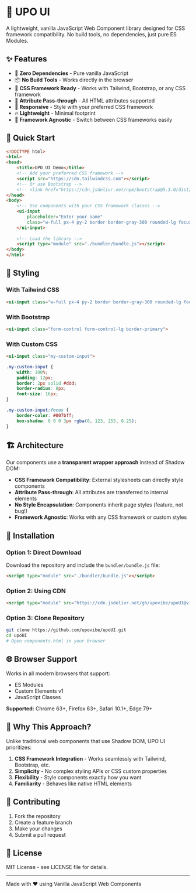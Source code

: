 # 🎨 UPO UI

A lightweight, vanilla JavaScript Web Component library designed for CSS framework compatibility. No build tools, no dependencies, just pure ES Modules.

## ✨ Features

- 🚀 **Zero Dependencies** - Pure vanilla JavaScript
- 📦 **No Build Tools** - Works directly in the browser
- 🎨 **CSS Framework Ready** - Works with Tailwind, Bootstrap, or any CSS framework
- 🔧 **Attribute Pass-through** - All HTML attributes supported
- 📱 **Responsive** - Style with your preferred CSS framework
- 🔥 **Lightweight** - Minimal footprint
- 🎯 **Framework Agnostic** - Switch between CSS frameworks easily

## 🚀 Quick Start

```html
<!DOCTYPE html>
<html>
<head>
    <title>UPO UI Demo</title>
    <!-- Add your preferred CSS framework -->
    <script src="https://cdn.tailwindcss.com"></script>
    <!-- Or use Bootstrap -->
    <!-- <link href="https://cdn.jsdelivr.net/npm/bootstrap@5.3.0/dist/css/bootstrap.min.css" rel="stylesheet"> -->
</head>
<body>
    <!-- Use components with your CSS framework classes -->
    <ui-input 
        placeholder="Enter your name"
        class="w-full px-4 py-2 border border-gray-300 rounded-lg focus:ring-2 focus:ring-blue-500">
    </ui-input>
    
    <!-- Load the library -->
    <script type="module" src="./bundler/bundle.js"></script>
</body>
</html>
```

## 🎨 Styling

### With Tailwind CSS
```html
<ui-input class="w-full px-4 py-2 border border-gray-300 rounded-lg focus:ring-2 focus:ring-blue-500 focus:border-blue-500 outline-none">
```

### With Bootstrap
```html
<ui-input class="form-control form-control-lg border-primary">
```

### With Custom CSS
```html
<ui-input class="my-custom-input">
```

```css
.my-custom-input {
    width: 100%;
    padding: 12px;
    border: 2px solid #ddd;
    border-radius: 8px;
    font-size: 16px;
}

.my-custom-input:focus {
    border-color: #007bff;
    box-shadow: 0 0 0 3px rgba(0, 123, 255, 0.25);
}
```

## 🏗️ Architecture

Our components use a **transparent wrapper approach** instead of Shadow DOM:

- **CSS Framework Compatibility**: External stylesheets can directly style components
- **Attribute Pass-through**: All attributes are transferred to internal elements
- **No Style Encapsulation**: Components inherit page styles (feature, not bug!)
- **Framework Agnostic**: Works with any CSS framework or custom styles

## 📁 Installation

### Option 1: Direct Download
Download the repository and include the `bundler/bundle.js` file:

```html
<script type="module" src="./bundler/bundle.js"></script>
```

### Option 2: Using CDN
```html
<script type="module" src="https://cdn.jsdelivr.net/gh/upovibe/upoUI@v1.0.0/bundler/bundle.js"></script>
```

### Option 3: Clone Repository
```bash
git clone https://github.com/upovibe/upoUI.git
cd upoUI
# Open components.html in your browser
```

## 🌐 Browser Support

Works in all modern browsers that support:
- ES Modules
- Custom Elements v1
- JavaScript Classes

**Supported:** Chrome 63+, Firefox 63+, Safari 10.1+, Edge 79+

## 🎯 Why This Approach?

Unlike traditional web components that use Shadow DOM, UPO UI prioritizes:

1. **CSS Framework Integration** - Works seamlessly with Tailwind, Bootstrap, etc.
2. **Simplicity** - No complex styling APIs or CSS custom properties
3. **Flexibility** - Style components exactly how you want
4. **Familiarity** - Behaves like native HTML elements

## 🤝 Contributing

1. Fork the repository
2. Create a feature branch
3. Make your changes
4. Submit a pull request

## 📄 License

MIT License - see LICENSE file for details.

---

Made with ❤️ using Vanilla JavaScript Web Components
